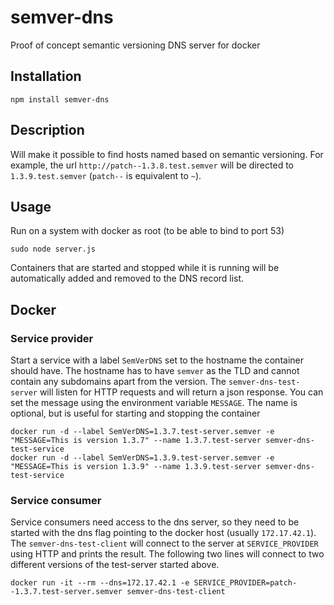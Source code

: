 # semver-dns

Proof of concept semantic versioning DNS server for docker

## Installation

```
npm install semver-dns
```

## Description
Will make it possible to find hosts named based on semantic versioning. For example, the url `http://patch--1.3.8.test.semver` will be directed to `1.3.9.test.semver` (`patch--` is equivalent to `~`).

## Usage

Run on a system with docker as root (to be able to bind to port 53)

```
sudo node server.js
```

Containers that are started and stopped while it is running will be automatically added and removed to the DNS record list.

## Docker

### Service provider
Start a service with a label `SemVerDNS` set to the hostname the container should have. The hostname has to have `semver` as the TLD and cannot contain any subdomains apart from the version. The `semver-dns-test-server` will listen for HTTP requests and will return a json response. You can set the message using the environment variable `MESSAGE`. The name is optional, but is useful for starting and stopping the container

```
docker run -d --label SemVerDNS=1.3.7.test-server.semver -e "MESSAGE=This is version 1.3.7" --name 1.3.7.test-server semver-dns-test-service
docker run -d --label SemVerDNS=1.3.9.test-server.semver -e "MESSAGE=This is version 1.3.9" --name 1.3.9.test-server semver-dns-test-service
```

### Service consumer
Service consumers need access to the dns server, so they need to be started with the dns flag pointing to the docker host (usually `172.17.42.1`). The `semver-dns-test-client` will connect to the server at `SERVICE_PROVIDER` using HTTP and prints the result. The following two lines will connect to two different versions of the test-server started above.

```
docker run -it --rm --dns=172.17.42.1 -e SERVICE_PROVIDER=patch--1.3.7.test-server.semver semver-dns-test-client
```